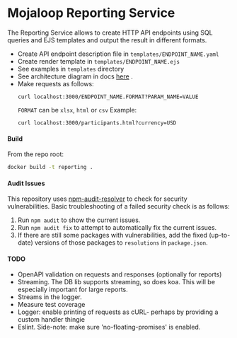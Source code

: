 # Mojaloop Reporting Service

The Reporting Service allows to create HTTP API endpoints using SQL queries and EJS templates and output the result in different formats.

- Create API endpoint description file in `templates/ENDPOINT_NAME.yaml`
- Create render template in `templates/ENDPOINT_NAME.ejs`
- See examples in `templates` directory
- See architecture diagram in docs [here](docs/Mojaloop%20Reporting%20Service%20Architecture.png) .
- Make requests as follows:
    ```
    curl localhost:3000/ENDPOINT_NAME.FORMAT?PARAM_NAME=VALUE
    ```
  `FORMAT` can be `xlsx`, `html` or `csv`
  Example:
    ```
    curl localhost:3000/participants.html?currency=USD
    ```

#### Build
From the repo root:
```sh
docker build -t reporting .
```

#### Audit Issues
 This repository uses [npm-audit-resolver](https://github.com/naugtur/npm-audit-resolver#readme) to check for security vulnerabilities. Basic troubleshooting of a failed security check is as follows:
 1. Run `npm audit` to show the current issues.
 2. Run `npm audit fix` to attempt to automatically fix the current issues.
 3. If there are still some packages with vulnerabilities, add the fixed (up-to-date) versions of those packages to `resolutions` in `package.json`.

#### TODO
- OpenAPI validation on requests and responses (optionally for reports)
- Streaming. The DB lib supports streaming, so does koa. This will be especially important for
    large reports.
- Streams in the logger.
- Measure test coverage
- Logger: enable printing of requests as cURL- perhaps by providing a custom handler thingie
- Eslint. Side-note: make sure 'no-floating-promises' is enabled.
